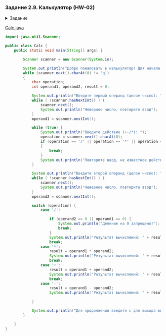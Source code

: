 ### Задание 2.9. Калькулятор (HW-02)

<details>
  <summary>Задание</summary>

    РЕАЛИЗУЙТЕ КАЛЬКУЛЯТОР:
    Калькулятор считывает число.
    После этого считывает операцию, которую необходимо выполнить. Давайте ограничимся простыми операциями: сложение, вычитание, умножение и деление.
    Считывает второй операнд.
    После выполнения операции калькулятор выводит получившееся значение.

</details>


[Calc.java](src%2FCalc.java)

```java
import java.util.Scanner;

public class Calc {
    public static void main(String[] args) {

        Scanner scanner = new Scanner(System.in);

        System.out.println("Добро пожаловать в калькулятор! Для начала расчета введиет с для выхода введите q");
        while (scanner.next().charAt(0) != 'q')
        {
            char operation;
            int operand1, operand2, result = 0;

            System.out.println("Введите первый операнд (целое число): ");
            while ( !scanner.hasNextInt() ) {
                scanner.next();
                System.out.println("Неверное число, повторите ввод");
            }
            operand1 = scanner.nextInt();

            while (true) {
                System.out.println("Введите действие (+-/*): ");
                operation = scanner.next().charAt(0);
                if (operation == '/' || operation == '*' || operation == '+' || operation == '-')
                {
                    break;
                }
                System.out.println("Повторите ввод, не известное действие");
            }

            System.out.println("Введите второй операнд (целое число): ");
            while ( !scanner.hasNextInt() ) {
                scanner.next();
                System.out.println("Неверное число, повторите ввод");
            }
            operand2 = scanner.nextInt();

            switch (operation) {
                case '/':

                    if (operand2 == 0 || operand1 == 0) {
                        System.out.println("Деление на 0 запрещено!");
                        break;
                    }
                    System.out.println("Результат вычислений: " + result);
                    break;
                case '*':
                    result = operand1 * operand2;
                    System.out.println("Результат вычислений: " + result);
                    break;
                case '+':
                    result = operand1 + operand2;
                    System.out.println("Результат вычислений: " + result);
                    break;
                case '-':
                    result = operand1 - operand2;
                    System.out.println("Результат вычислений: " + result);

            }

            System.out.println("Для продолжения введите с для выхода введите q");
        }

    }
}
```
